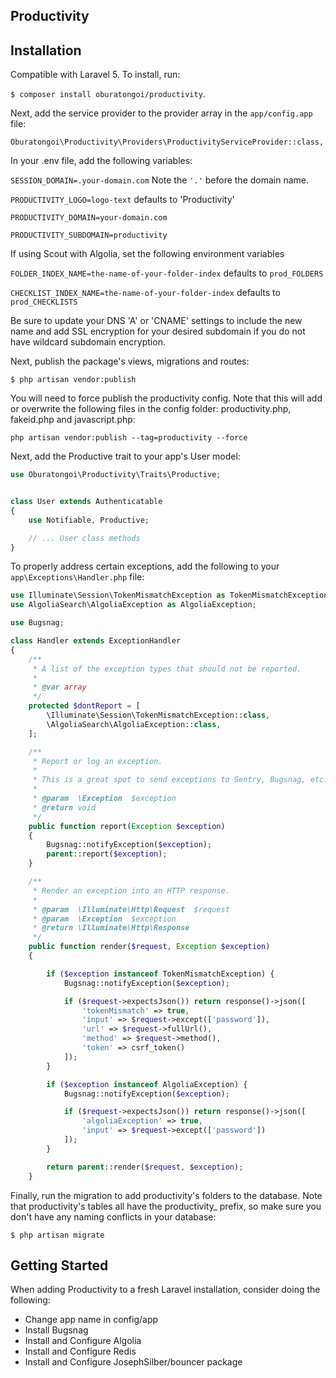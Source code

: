 ## Productivity

## Installation
Compatible with Laravel 5. To install, run:

`$ composer install oburatongoi/productivity`.

Next, add the service provider to the provider array in the `app/config.app` file:

`Oburatongoi\Productivity\Providers\ProductivityServiceProvider::class,`


In your .env file, add the following variables:

`SESSION_DOMAIN=.your-domain.com` Note the `'.'` before the domain name.

`PRODUCTIVITY_LOGO=logo-text` defaults to 'Productivity'

`PRODUCTIVITY_DOMAIN=your-domain.com`

`PRODUCTIVITY_SUBDOMAIN=productivity`

If using Scout with Algolia, set the following environment variables

`FOLDER_INDEX_NAME=the-name-of-your-folder-index` defaults to  `prod_FOLDERS`

`CHECKLIST_INDEX_NAME=the-name-of-your-folder-index` defaults to  `prod_CHECKLISTS`

Be sure to update your DNS 'A' or 'CNAME' settings to include the new name and add SSL encryption for your desired subdomain if you do not have wildcard subdomain encryption.

Next, publish the package's views, migrations and routes:

`$ php artisan vendor:publish`

You will need to force publish the productivity config. Note that this will add or overwrite the following files in the config folder: productivity.php, fakeid.php and javascript.php:

`php artisan vendor:publish --tag=productivity --force`

Next, add the Productive trait to your app's User model:

```php
use Oburatongoi\Productivity\Traits\Productive;


class User extends Authenticatable
{
    use Notifiable, Productive;

    // ... User class methods
}
```

To properly address certain exceptions, add the following to your `app\Exceptions\Handler.php` file:

```php
use Illuminate\Session\TokenMismatchException as TokenMismatchException;
use AlgoliaSearch\AlgoliaException as AlgoliaException;

use Bugsnag;

class Handler extends ExceptionHandler
{
    /**
     * A list of the exception types that should not be reported.
     *
     * @var array
     */
    protected $dontReport = [
        \Illuminate\Session\TokenMismatchException::class,
        \AlgoliaSearch\AlgoliaException::class,
    ];

    /**
     * Report or log an exception.
     *
     * This is a great spot to send exceptions to Sentry, Bugsnag, etc.
     *
     * @param  \Exception  $exception
     * @return void
     */
    public function report(Exception $exception)
    {
        Bugsnag::notifyException($exception);
        parent::report($exception);
    }

    /**
     * Render an exception into an HTTP response.
     *
     * @param  \Illuminate\Http\Request  $request
     * @param  \Exception  $exception
     * @return \Illuminate\Http\Response
     */
    public function render($request, Exception $exception)
    {

        if ($exception instanceof TokenMismatchException) {
            Bugsnag::notifyException($exception);

            if ($request->expectsJson()) return response()->json([
                'tokenMismatch' => true,
                'input' => $request->except(['password']),
                'url' => $request->fullUrl(),
                'method' => $request->method(),
                'token' => csrf_token()
            ]);
        }

        if ($exception instanceof AlgoliaException) {
            Bugsnag::notifyException($exception);

            if ($request->expectsJson()) return response()->json([
                'algoliaException' => true,
                'input' => $request->except(['password'])
            ]);
        }

        return parent::render($request, $exception);
    }

```

Finally, run the migration to add productivity's folders to the database. Note that productivity's tables all have the productivity_ prefix, so make sure you don't have any naming conflicts in your database:

`$ php artisan migrate`

## Getting Started

When adding Productivity to a fresh Laravel installation, consider doing the following:
* Change app name in config/app
* Install Bugsnag
* Install and Configure Algolia
* Install and Configure Redis
* Install and Configure JosephSilber/bouncer package
